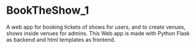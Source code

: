 # BookTheShow_1
A web app for booking tickets of shows for users, and to create venues, shows inside venues for admins. This Web app is made with Python Flask as backend and html templates as frontend.
